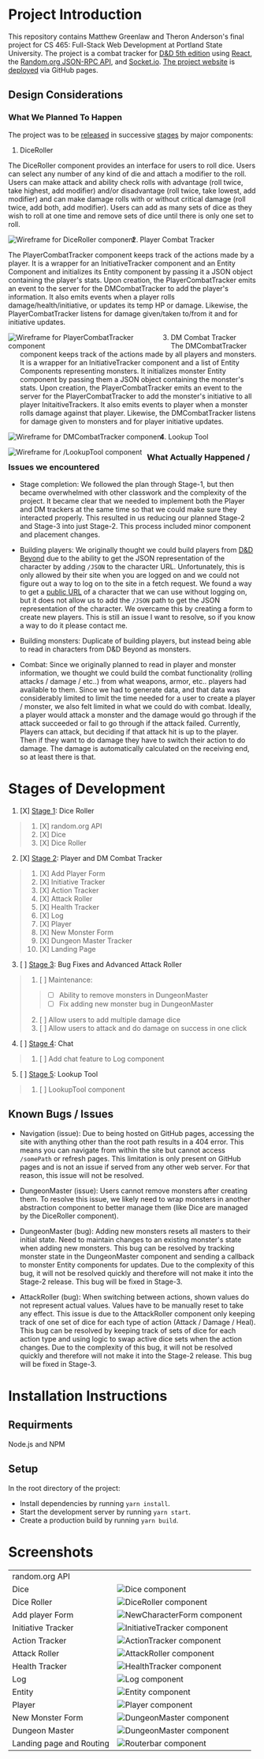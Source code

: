 # Project Introduction
This repository contains Matthew Greenlaw and Theron Anderson's final project for CS 465: Full-Stack Web Development at Portland State University. The project is a combat tracker for [D&D 5th edition](https://en.wikipedia.org/wiki/Editions_of_Dungeons_%26_Dragons#Dungeons_&_Dragons_5th_edition) using [React](https://reactjs.org/), the [Random.org JSON-RPC API](https://api.random.org/json-rpc/2), and [Socket.io](https://socket.io/). [The project website](http://5ecombattracker.matthewgreenlaw.com/) is [deployed](https://github.com/MatthewGreenlaw/5eCombatTracker/deployments) via GitHub pages.

## Design Considerations

### What We Planned To Happen
The project was to be [released](https://github.com/MatthewGreenlaw/5eCombatTracker/releases) in successive [stages](#stages-of-development) by major components:
1. DiceRoller  

The DiceRoller component provides an interface for users to roll dice. Users can select any number of any kind of die and attach a modifier to the roll. Users can make attack and ability check rolls with advantage (roll twice, take highest, add modifier) and/or disadvantage (roll twice, take lowest, add modifier) and can make damage rolls with or without critical damage (roll twice, add both, add modifier). Users can add as many sets of dice as they wish to roll at one time and remove sets of dice until there is only one set to roll.  

<img src="ReadmePictures/DiceRoller_wireframe.png"
     alt="Wireframe for DiceRoller component"
     style="float: left; margin-right: 10px; max-width: 320px;" />

2. Player Combat Tracker  

The PlayerCombatTracker component keeps track of the actions made by a player. It is a wrapper for an InitiativeTracker component and an Entity Component and initializes its Entity component by passing it a JSON object containing the player's stats. Upon creation, the PlayerCombatTracker emits an event to the server for the DMCombatTracker to add the player's information. It also emits events when a player rolls damage/health/initiative, or updates its temp HP or damage. Likewise, the PlayerCombatTracker listens for damage given/taken to/from it and for initiative updates.  

<img src="ReadmePictures/PlayerCombatTracker_wireframe.png"
     alt="Wireframe for PlayerCombatTracker component"
     style="float: left; margin-right: 10px; max-width: 320px;" />  

3. DM Combat Tracker  
The DMCombatTracker component keeps track of the actions made by all players and monsters. It is a wrapper for an InitiativeTracker component and a list of Entity Components representing monsters. It initializes monster Entity component by passing them a JSON object containing the monster's stats. Upon creation, the PlayerCombatTracker emits an event to the server for the PlayerCombatTracker to add the monster's initiative to all player InitaitiveTrackers. It also emits events to player when a monster rolls damage against that player. Likewise, the DMCombatTracker listens for damage given to monsters and for player initiative updates.  

<img src="ReadmePictures/DMCombatTracker_wireframe.png"
     alt="Wireframe for DMCombatTracker component"
     style="float: left; margin-right: 10px; max-width: 320px;" />  

4. Lookup Tool  

<img src="ReadmePictures/LookupTool_wireframe.png"
     alt="Wireframe for /LookupTool component"
     style="float: left; margin-right: 10px; max-width: 320px;" />

### What Actually Happened / Issues we encountered

* Stage completion: We followed the plan through Stage-1, but then became overwhelmed with other classwork and the complexity of the project. It became clear that we needed to implement both the Player and DM trackers at the same time so that we could make sure they interacted properly. This resulted in us reducing our planned Stage-2 and Stage-3 into just Stage-2. This process included minor component and placement changes.

* Building players: We originally thought we could build players from [D&D Beyond](https://dndbeyond.com) due to the ability to get the JSON representation of the character by adding ```/JSON``` to the character URL. Unfortunately, this is only allowed by their site when you are logged on and we could not figure out a way to log on to the site in a fetch request. We found a way to get a [public URL](https://www.dndbeyond.com/characters/4160255/) of a character that we can use without logging on, but it does not allow us to add the ```/JSON``` path to get the JSON representation of the character. We overcame this by creating a form to create new players. This is still an issue I want to resolve, so if you know a way to do it please contact me.  

* Building monsters: Duplicate of building players, but instead being able to read in characters from D&D Beyond as monsters.

* Combat: Since we originally planned to read in player and monster information, we thought we could build the combat functionality (rolling attacks / damage / etc..) from what weapons, armor, etc.. players had available to them. Since we had to generate data, and that data was considerably limited to limit the time needed for a user to create a player / monster, we also felt limited in what we could do with combat. Ideally, a player would attack a monster and the damage would go through if the attack succeeded or fail to go through if the attack failed. Currently, Players can attack, but deciding if that attack hit is up to the player. Then if they want to do damage they have to switch their action to do damage. The damage is automatically calculated on the receiving end, so at least there is that.

# Stages of Development
1. [X] [Stage 1](https://github.com/MatthewGreenlaw/5eCombatTracker/releases/tag/Stage-1): Dice Roller
> 1. [X] random.org API
> 2. [X] Dice
> 3. [X] Dice Roller

2. [X] [Stage 2](https://github.com/MatthewGreenlaw/5eCombatTracker/releases/tag/Stage-2): Player and DM Combat Tracker
> 1. [X] Add Player Form
> 2. [X] Initiative Tracker
> 3. [X] Action Tracker
> 4. [X] Attack Roller
> 5. [X] Health Tracker
> 6. [X] Log
> 7. [X] Player
> 8. [X] New Monster Form
> 9. [X] Dungeon Master Tracker
> 10. [X] Landing Page

3. [ ] [Stage 3](https://github.com/MatthewGreenlaw/5eCombatTracker/releases/tag/Stage-3): Bug Fixes and Advanced Attack Roller
> 1. [ ] Maintenance:
>> * [ ] Ability to remove monsters in DungeonMaster
>> * [ ] Fix adding new monster bug in DungeonMaster
> 2. [ ] Allow users to add multiple damage dice
> 3. [ ] Allow users to attack and do damage on success in one click

4. [ ] [Stage 4](https://github.com/MatthewGreenlaw/5eCombatTracker/releases/tag/Stage-4): Chat
> 1. [ ] Add chat feature to Log component

5. [ ] [Stage 5](https://github.com/MatthewGreenlaw/5eCombatTracker/releases/tag/Stage-5): Lookup Tool
> 1. [ ] LookupTool component


## Known Bugs / Issues
* Navigation (issue): Due to being hosted on GitHub pages, accessing the site with anything other than the root path results in a 404 error. This means you can navigate from within the site but cannot access ```/somePath``` or refresh pages. This limitation is only present on GitHub pages and is not an issue if served from any other web server. For that reason, this issue will not be resolved.

* DungeonMaster (issue): Users cannot remove monsters after creating them. To resolve this issue, we likely need to wrap monsters in another abstraction component to better manage them (like Dice are managed by the DiceRoller component).

* DungeonMaster (bug): Adding new monsters resets all masters to their initial state. Need to maintain changes to an existing monster's state when adding new monsters. This bug can be resolved by tracking monster state in the DungeonMaster component and sending a callback to monster Entity components for updates. Due to the complexity of this bug, it will not be resolved quickly and therefore will not make it into the Stage-2 release. This bug will be fixed in Stage-3.

* AttackRoller (bug): When switching between actions, shown values do not represent actual values. Values have to be manually reset to take any effect. This issue is due to the AttackRoller component only keeping track of one set of dice for each type of action (Attack / Damage / Heal). This bug can be resolved by keeping track of sets of dice for each action type and using logic to swap active dice sets when the action changes. Due to the complexity of this bug, it will not be resolved quickly and therefore will not make it into the Stage-2 release. This bug will be fixed in Stage-3.

# Installation Instructions

## Requirments

Node.js and NPM

## Setup
In the root directory of the project:
* Install dependencies by running ```yarn install```.
* Start the development server by running ```yarn start```.
* Create a production build by running ```yarn build```.

# Screenshots
<table>
  <tr>
    <td>random.org API</td>
    <td></td>
  </tr>
  <tr>
    <td>Dice</td>
    <td><img src="ReadmePictures/Dice.png"
       alt="Dice component"
       style="float: left; margin-right: 10px; max-width: 320px;" /></td>
  </tr>
  <tr>
    <td>Dice Roller</td>
    <td><img src="ReadmePictures/DiceRoller.png"
       alt="DiceRoller component"
       style="float: left; margin-right: 10px; max-width: 320px;" /></td>
  </tr>
  <tr>
    <td>Add player Form</td>
    <td><img src="ReadmePictures/NewCharacterForm.png"
       alt="NewCharacterForm component"
       style="float: left; margin-right: 10px; max-width: 320px;" /></td>
  </tr>
  <tr>
    <td>Initiative Tracker</td>
    <td><img src="ReadmePictures/InitiativeTracker.png"
       alt="InitiativeTracker component"
       style="float: left; margin-right: 10px; max-width: 320px;" /></td>
  </tr>
  <tr>
    <td>Action Tracker</td>
    <td><img src="ReadmePictures/ActionTracker.png"
       alt="ActionTracker component"
       style="float: left; margin-right: 10px; max-width: 320px;" /></td>
  </tr>
  <tr>
    <td>Attack Roller</td>
    <td><img src="ReadmePictures/AttackRoller.png"
       alt="AttackRoller component"
       style="float: left; margin-right: 10px; max-width: 320px;" /></td>
  </tr>
  <tr>
    <td>Health Tracker</td>
    <td><img src="ReadmePictures/HealthTracker.png"
       alt="HealthTracker component"
       style="float: left; margin-right: 10px; max-width: 320px;" /></td>
  </tr>
  <tr>
    <td>Log</td>
    <td><img src="ReadmePictures/Log.png"
       alt="Log component"
       style="float: left; margin-right: 10px; max-width: 320px;" /></td>
  </tr>
  <tr>
    <td>Entity</td>
    <td><img src="ReadmePictures/Entity.png"
       alt="Entity component"
       style="float: left; margin-right: 10px; max-width: 320px;" /></td>
  </tr>
  <tr>
    <td>Player</td>
    <td><img src="ReadmePictures/Player.png"
       alt="Player component"
       style="float: left; margin-right: 10px; max-width: 320px;" /></td>
  </tr>
  <tr>
    <td>New Monster Form</td>
    <td><img src="ReadmePictures/NewMonsterForm.png"
       alt="DungeonMaster component"
       style="float: left; margin-right: 10px; max-width: 320px;" /></td>
  </tr>
  <tr>
    <td>Dungeon Master</td>
    <td><img src="ReadmePictures/DungeonMaster.png"
       alt="DungeonMaster component"
       style="float: left; margin-right: 10px; max-width: 320px;" /></td>
  </tr>
  <tr>
    <td>Landing page and Routing</td>
    <td><img src="ReadmePictures/Landing.png"
       alt="Routerbar component"
       style="float: left; margin-right: 10px; max-width: 320px;" /></td>
  </tr>
</table>
